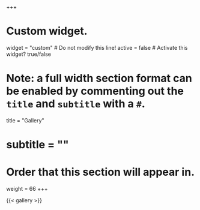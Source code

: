 +++
# Custom widget.
widget = "custom"  # Do not modify this line!
active = false  # Activate this widget? true/false

# Note: a full width section format can be enabled by commenting out the `title` and `subtitle` with a `#`.
title = "Gallery"
# subtitle = ""

# Order that this section will appear in.
weight = 66
+++

{{< gallery >}}
